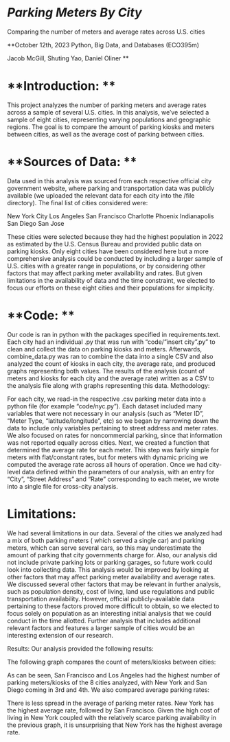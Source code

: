 
# _Parking Meters By City_
Comparing the number of meters and average rates across U.S. cities

**October 12th, 2023
Python, Big Data, and Databases (ECO395m)

Jacob McGill, Shuting Yao, Daniel Oliner **

# **Introduction: **
This project analyzes the number of parking meters and average rates across a sample of several U.S. cities. In this analysis, we’ve selected a sample of eight cities, representing varying populations and geographic regions. The goal is to compare the amount of parking kiosks and meters between cities, as well as the average cost of parking between cities. 

# **Sources of Data: **
Data used in this analysis was sourced from each respective official city government website, where parking and transportation data was publicly available (we uploaded the relevant data for each city into the /file directory).  The final list of cities considered were: 

New York City
Los Angeles
San Francisco
Charlotte
Phoenix
Indianapolis
San Diego
San Jose

These cities were selected because they had the highest population in 2022 as estimated by the U.S. Census Bureau and provided public data on parking kiosks. Only eight cities have been considered here but a more comprehensive analysis could be conducted by including a larger sample of U.S. cities with a greater range in populations, or by considering other factors that may affect parking meter availability and rates. But given limitations in the availability of data and the time constraint, we elected to focus our efforts on these eight cities and their populations for simplicity. 


# **Code: **
Our code is ran in python with the packages specified in requirements.text. Each city had an individual .py that was run with “code/”insert city”.py” to clean and collect the data on parking kiosks and meters. Afterwards, combine_data.py was ran to combine the data into a single CSV and also analyzed the count of kiosks in each city, the average rate, and produced graphs representing both values. The results of the analysis (count of meters and kiosks for each city and the average rate) written as a CSV to the analysis file along with graphs representing this data.
Methodology: 

For each city, we read-in the respective .csv parking meter data into a python file (for example “code/nyc.py”). Each dataset included many variables that were not necessary in our analysis (such as “Meter ID”, “Meter Type, “latitude/longitude”, etc) so we began by narrowing down the data to include only variables pertaining to street address and meter rates. We also focused on rates for noncommercial parking, since that information was not reported equally across cities.  Next, we created a function that determined the average rate for each meter. This step was fairly simple for meters with flat/constant rates, but for meters with dynamic pricing we computed the average rate across all hours of operation. Once we had city-level data defined within the parameters of our analysis, with an entry for “City”, “Street Address” and “Rate” corresponding to each meter, we wrote into a single file for cross-city analysis. 

# **Limitations:**

We had several limitations in our data. Several of the cities we analyzed had a mix of both parking meters ( which served a single car) and parking meters, which can serve several cars, so this may underestimate the amount of parking that city governments charge for. Also, our analysis did not include private parking lots or parking garages, so future work could look into collecting data. This analysis would be improved by looking at other factors that may affect parking meter availability and average rates. We discussed several other factors that may be relevant in further analysis, such as population density, cost of living, land use regulations and public transportation availability. However, official publicly-available data pertaining to these factors proved more difficult to obtain, so we elected to focus solely on population as an interesting initial analysis that we could conduct in the time allotted. Further analysis that includes additional relevant factors and features a larger sample of cities would be an interesting extension of our research.

Results: 
Our analysis provided the following results:






The following graph compares the count of meters/kiosks between cities:




As can be seen, San Francisco and Los Angeles had the highest number of parking meters/kiosks of the 8 cities analyzed, with New York and San Diego coming in 3rd and 4th. We also compared average parking rates:


There is less spread in the average of parking meter rates. New York has the highest average rate, followed by San Francisco. Given the high cost of living in New York coupled with the relatively scarce parking availability in the previous graph, it is unsurprising that New York has the highest average rate. 
